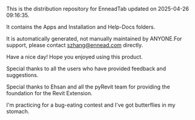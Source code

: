 This is the distribution repository for EnneadTab updated on 2025-04-26 09:16:35.

It contains the Apps and Installation and Help-Docs folders.

It is automatically generated, not manually maintained by ANYONE.For support, please contact szhang@ennead.com directly.

Have a nice day! Hope you enjoyed using this product.

Special thanks to all the users who have provided feedback and suggestions.

Special thanks to Ehsan and all the pyRevit team for providing the foundation for the Revit Extension.






I'm practicing for a bug-eating contest and I've got butterflies in my stomach.